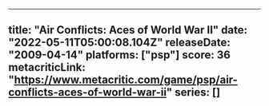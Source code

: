 
---
title: "Air Conflicts: Aces of World War II"
date: "2022-05-11T05:00:08.104Z"
releaseDate: "2009-04-14"
platforms: ["psp"]
score: 36
metacriticLink: "https://www.metacritic.com/game/psp/air-conflicts-aces-of-world-war-ii"
series: []
---
